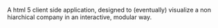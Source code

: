 A html 5 client side application, designed to (eventually) visualize a non hiarchical company in an interactive, modular way.
